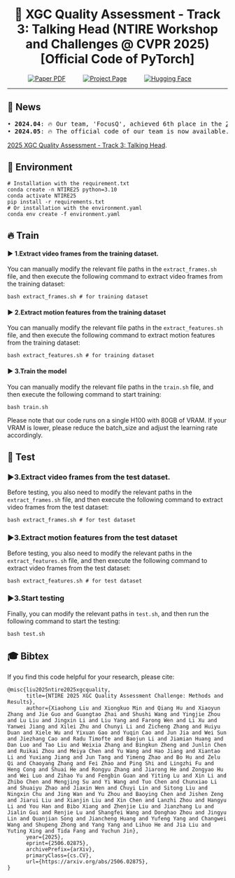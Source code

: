 <div align="center">
<h1>
🚀 XGC Quality Assessment - Track 3: Talking Head (NTIRE Workshop and Challenges @ CVPR 2025) [Official Code of PyTorch]
</h1>
    


<p align="center">
    <span>
        <a href="https://huggingface.co/papers/2506.02875" target="_blank"> 
        <img src='https://img.shields.io/badge/arXiv%202506.02875-NTIRE_2025-red' alt='Paper PDF'></a> &emsp;  &emsp; 
    </span>
    <span>
        <a href="https://github.com/zyj-2000/THQA-NTIRE" target="_blank"> 
        <img src='https://img.shields.io/badge/Project_Page-NTIRE_2025-green' alt='Project Page'></a> &emsp;  &emsp; 
    </span>
    <span>
        <a href="https://huggingface.co/papers/2506.02875" target="_blank"> 
        <img src='https://img.shields.io/badge/Hugging_Face-NTIRE_2025-yellow' alt='Hugging Face'></a> &emsp;  &emsp; 
    </span>

  
</p>

</div>

---

## 🎉  News
<pre>
• <strong>2024.04</strong>: 🔥 Our team, 'FocusQ', achieved 6th place in the <a href="[https://example.com](https://github.com/zyj-2000/THQA-NTIRE)">2025 XGC Quality Assessment - Track 3: Talking Head.</a>
• <strong>2024.05</strong>: 🔥 The official code of our team is now available.
</pre>

[2025 XGC Quality Assessment - Track 3: Talking Head](https://github.com/zyj-2000/THQA-NTIRE).
  
## 🔧 Environment
```
# Installation with the requirement.txt
conda create -n NTIRE25 python=3.10
conda activate NTIRE25
pip install -r requirements.txt
# Or installation with the environment.yaml
conda env create -f environment.yaml
```

## 🔥 Train
#### ► 1.Extract video frames from the training dataset.
You can manually modify the relevant file paths in the `extract_frames.sh` file, and then execute the following command to extract video frames from the training dataset:
```
bash extract_frames.sh # for training dataset
```

#### ► 2.Extract motion features from the training dataset
You can manually modify the relevant file paths in the `extract_features.sh` file, and then execute the following command to extract motion features from the training dataset:
```
bash extract_features.sh # for training dataset
```

#### ► 3.Train the model
You can manually modify the relevant file paths in the `train.sh` file, and then execute the following command to start training:
```
bash train.sh
```
Please note that our code runs on a single H100 with 80GB of VRAM. If your VRAM is lower, please reduce the batch_size and adjust the learning rate accordingly.

## 🌈 Test
### ►3.Extract video frames from the test dataset.
Before testing, you also need to modify the relevant paths in the `extract_frames.sh` file, and then execute the following command to extract video frames from the test dataset:
```
bash extract_frames.sh # for test dataset
```

### ►3.Extract motion features from the test dataset
Before testing, you also need to modify the relevant paths in the `extract_features.sh` file, and then execute the following command to extract video frames from the test dataset:
```
bash extract_features.sh # for test dataset
```

### ►3.Start testing
Finally, you can modify the relevant paths in `test.sh`, and then run the following command to start the testing:
```
bash test.sh
```

## 🎓 Bibtex
If you find this code helpful for your research, please cite:
```
@misc{liu2025ntire2025xgcquality,
      title={NTIRE 2025 XGC Quality Assessment Challenge: Methods and Results}, 
      author={Xiaohong Liu and Xiongkuo Min and Qiang Hu and Xiaoyun Zhang and Jie Guo and Guangtao Zhai and Shushi Wang and Yingjie Zhou and Lu Liu and Jingxin Li and Liu Yang and Farong Wen and Li Xu and Yanwei Jiang and Xilei Zhu and Chunyi Li and Zicheng Zhang and Huiyu Duan and Xiele Wu and Yixuan Gao and Yuqin Cao and Jun Jia and Wei Sun and Jiezhang Cao and Radu Timofte and Baojun Li and Jiamian Huang and Dan Luo and Tao Liu and Weixia Zhang and Bingkun Zheng and Junlin Chen and Ruikai Zhou and Meiya Chen and Yu Wang and Hao Jiang and Xiantao Li and Yuxiang Jiang and Jun Tang and Yimeng Zhao and Bo Hu and Zelu Qi and Chaoyang Zhang and Fei Zhao and Ping Shi and Lingzhi Fu and Heng Cong and Shuai He and Rongyu Zhang and Jiarong He and Zongyao Hu and Wei Luo and Zihao Yu and Fengbin Guan and Yiting Lu and Xin Li and Zhibo Chen and Mengjing Su and Yi Wang and Tuo Chen and Chunxiao Li and Shuaiyu Zhao and Jiaxin Wen and Chuyi Lin and Sitong Liu and Ningxin Chu and Jing Wan and Yu Zhou and Baoying Chen and Jishen Zeng and Jiarui Liu and Xianjin Liu and Xin Chen and Lanzhi Zhou and Hangyu Li and You Han and Bibo Xiang and Zhenjie Liu and Jianzhang Lu and Jialin Gui and Renjie Lu and Shangfei Wang and Donghao Zhou and Jingyu Lin and Quanjian Song and Jiancheng Huang and Yufeng Yang and Changwei Wang and Shupeng Zhong and Yang Yang and Lihuo He and Jia Liu and Yuting Xing and Tida Fang and Yuchun Jin},
      year={2025},
      eprint={2506.02875},
      archivePrefix={arXiv},
      primaryClass={cs.CV},
      url={https://arxiv.org/abs/2506.02875}, 
}
```
